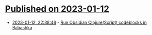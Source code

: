 # [Published on 2023-01-12](index.md)

* [2023-01-12, 22:38:48](https://lobste.rs/s/7tjvdb/run_obsidian_clojure_script_codeblocks) - [Run Obsidian Clojure(Script) codeblocks in Babashka](https://github.com/filipesilva/obsidian-babashka)
